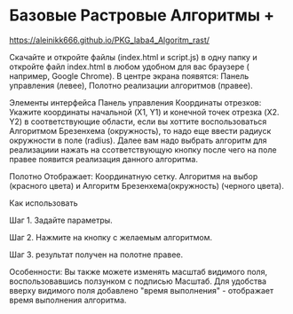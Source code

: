 # Базовые Растровые Алгоритмы +

https://aleinikk666.github.io/PKG_laba4_Algoritm_rast/

Скачайте и откройте файлы (index.html и script.js) в одну папку и откройте файл index.html в любом удобном для вас браузере ( например, Google Chrome). В центре экрана появятся: Панель управления (левее), Полотно реализации алгоритмов (правее).

  Элементы интерфейса Панель управления  Координаты отрезков: Укажите координаты начальной (X1, Y1) и конечной точек отрезка (X2. Y2) в соответствующие области, если вы хоттите воспользоваться Алгоритмом Брезенхема (окружность), то надо еще ввести радиуск окружности в поле (radius). Далее вам надо выбрать алгоритм для реализациии нажать на ссответствующую кнопку после чего на поле правее появится реализация данного алгоритма.

Полотно Отображает: Координатную сетку. Алгоритмя на выбор (красного цвета) и Алгоритм Брезенхема(окружность) (черного цвета).

Как использовать

Шаг 1. Задайте параметры.

Шаг 2. Нажмите на кнопку с желаемым алгоритмом.

Шаг 3. результат получен на полотне правее.

Особенности: Вы также можете изменять масштаб видимого поля, воспользовавшись ползунком с подписью Масштаб. Для удобства вверху видимого поля добавлено "время выполнения" - отображает время выполнения алгоритма.
